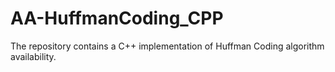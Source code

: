 # AA-HuffmanCoding_CPP
The repository contains a C++ implementation of Huffman Coding algorithm availability.
